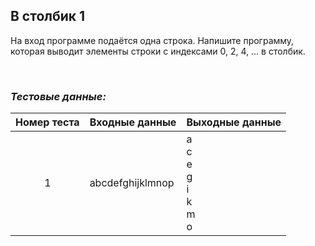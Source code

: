 ## В столбик 1

На вход программе подаётся одна строка. Напишите программу, которая выводит элементы строки с индексами 0, 2, 4, ... в столбик.

<br>

### *Тестовые данные:*

| Номер теста | Входные данные   | Выходные данные                      |
|:-----------:|------------------|--------------------------------------|
|      1      | abcdefghijklmnop | a<br>c<br>e<br>g<br>i<br>k<br>m<br>o |